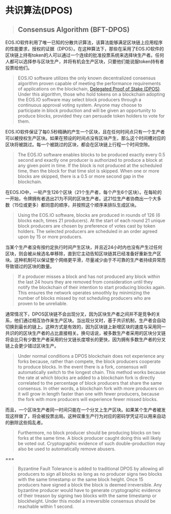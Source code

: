 # 共识算法\(DPOS\)

> ## Consensus Algorithm \(BFT-DPOS\)

EOS.IO软件利用了唯一已知的分散共识算法，该算法能够满足区块链上应用程序的性能要求，授权的证据（DPOS）。在这种算法下，那些在采用了EOS.IO软件的区块链上持有token的人可以通过一个连续的批准投票系统来选择块生产者。任何人都可以选择参与区块生产，并将有机会生产区块，只要他们能说服token持有者投票给他们。

> EOS.IO software utilizes the only known decentralized consensus algorithm proven capable of meeting the performance requirements of applications on the blockchain, [Delegated Proof of Stake \(DPOS\)](https://steemit.com/dpos/@dantheman/dpos-consensus-algorithm-this-missing-white-paper). Under this algorithm, those who hold tokens on a blockchain adopting the EOS.IO software may select block producers through a continuous approval voting system. Anyone may choose to participate in block production and will be given an opportunity to produce blocks, provided they can persuade token holders to vote for them.

EOS.IO软件保证了每0.5秒精确的产生一个区块，且在任何时间点只有一个生产者可以被授权生产区块。如果在预设的时间点没有区块产生，那么这个时间槽对应的区块将被跳过。每一个被跳过的区块，都会在区块链上行程一个时间空隙。

> The EOS.IO software enables blocks to be produced exactly every 0.5 second and exactly one producer is authorized to produce a block at any given point in time. If the block is not produced at the scheduled time, then the block for that time slot is skipped. When one or more blocks are skipped, there is a 0.5 or more second gap in the blockchain.

在EOS.IO中，一轮产生126个区块（21个生产者，每个产生6个区块）。在每轮的一开始，令牌拥有者选出21为不同的区块生产者。这21位生产者协商出一个大多数（15位或更多）都同意的顺序，并按照这个顺序来排队生成区块。

> Using the EOS.IO software, blocks are produced in rounds of 126 \(6 blocks each, times 21 producers\). At the start of each round 21 unique block producers are chosen by preference of votes cast by token holders. The selected producers are scheduled in an order agreed upon by 15 or more producers.

当某个生产者没有按约定执行时间产生区块，并且近24小时内也没有产生过任何区块，则会被从候选名单移除，直到它主动告知区块链其已经准备好重新生产区块。这种机制可以保证整个网络更平滑，尽量减少由于不可靠的生产者持续异常而导致错过的区块的数量。

> If a producer misses a block and has not produced any block within the last 24 hours they are removed from consideration until they notify the blockchain of their intention to start producing blocks again. This ensures the network operates smoothly by minimizing the number of blocks missed by not scheduling producers who are proven to be unreliable.

通常情况下，DPOS区块链不会出现分叉，因为区块生产者之间并不是竞争的关系，他们通过相互协作来生产区块。当出现分叉时，基于共识机制，生产者会自动切换到最长的链上。这种方式是有效的，因为区块链上新增区块的速度与采用同一共识的的区块生产者的占比直接相关。换句话说，被多数生产者采用的区块分叉链将会比只有少数生产者采用的分叉链长度增长的更快，因为拥有多数生产者的分叉链上会更少错过区块生产。

> Under normal conditions a DPOS blockchain does not experience any forks because, rather than compete, the block producers cooperate to produce blocks. In the event there is a fork, consensus will automatically switch to the longest chain. This method works because the rate at which blocks are added to a blockchain fork is directly correlated to the percentage of block producers that share the same consensus. In other words, a blockchain fork with more producers on it will grow in length faster than one with fewer producers, because the fork with more producers will experience fewer missed blocks.

而且，一个区块生产者同一时间只能在一个分叉上生产区块。如果某个生产者被发现这样做了，将会被投票出局。这种双重生产行为对应的密码学凭证可以用来自动的删除这些捣乱者。

> Furthermore, no block producer should be producing blocks on two forks at the same time. A block producer caught doing this will likely be voted out. Cryptographic evidence of such double-production may also be used to automatically remove abusers.

===

> Byzantine Fault Tolerance is added to traditional DPOS by allowing all producers to sign all blocks so long as no producer signs two blocks with the same timestamp or the same block height. Once 15 producers have signed a block the block is deemed irreversible. Any byzantine producer would have to generate cryptographic evidence of their treason by signing two blocks with the same timestamp or blockheight. Under this model a irreversible consensus should be reachable within 1 second.



